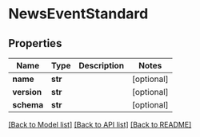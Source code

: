 # NewsEventStandard

## Properties
Name | Type | Description | Notes
------------ | ------------- | ------------- | -------------
**name** | **str** |  | [optional] 
**version** | **str** |  | [optional] 
**schema** | **str** |  | [optional] 

[[Back to Model list]](../README.md#documentation-for-models) [[Back to API list]](../README.md#documentation-for-api-endpoints) [[Back to README]](../README.md)


